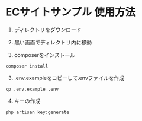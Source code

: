 # ECサイトサンプル 使用方法

1. ディレクトリをダウンロード

2. 黒い画面でディレクトリ内に移動

3. composerをインストール

```
composer install
```

3. .env.exampleをコピーして.envファイルを作成

```
cp .env.example .env
```

4. キーの作成

```
php artisan key:generate
```
